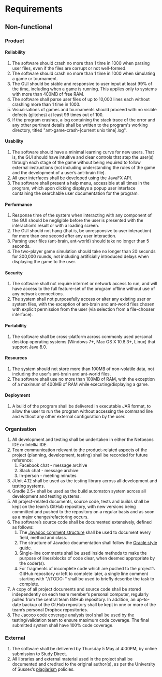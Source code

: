 # Requirements

## Non-functional

### Product

#### Reliability

1. The software should crash no more than 1 time in 1000 when parsing user files, even if the files are corrupt or not well-formed.
2. The software should crash no more than 1 time in 1000 when simulating a game or tournament.
3. The GUI should be stable and responsive to user input at least 99% of the time, including when a game is running. This applies only to systems with more than 400MB of free RAM.
4. The software shall parse user files of up to 10,000 lines each without crashing more than 1 time in 1000.
5. Visualisations of games and tournaments should proceed with no visible defects (glitches) at least 99 times out of 100. 
6. If the program crashes, a log containing the stack trace of the error and any other pertinent details shall be
written to the program's working directory, titled "ant-game-crash-[current unix time].log".

#### Usability

1. The software should have a minimal learning curve for new users. That is, the GUI should have intuitive and clear controls that step the user(s) through each stage of the game without being required to follow external instructions (not including understanding the rules of the game and the development of a user’s ant-brain file).
2. All user interfaces shall be developed using the JavaFX API.
3. The software shall present a help menu, accessible at all times in the program, which upon clicking displays a popup user interface containing the searchable user documentation for the program.

#### Performance

1. Response time of the system when interacting with any component of the GUI should be negligible before the user is presented with the interaction’s result or with a loading screen.
2. The GUI should not hang (that is, be unresponsive to user interaction) for more than one second after any user interaction.
3. Parsing user files (ant-brain, ant-world) should take no longer than 5 seconds.
4. The two-player game simulation should take no longer than 30 seconds for 300,000 rounds, not including artificially introduced  delays when displaying the game to the user.

#### Security

1. The software shall not require internet or network access to run, and will have access to the full feature-set of the program offline without use of any network connections.
2. The system shall not purposefully access or alter any existing user or system files, with the exception of ant-brain and ant-world files chosen with explicit permission from the user (via selection from a file-chooser interface). 

#### Portability

1. The software shall be cross-platform across commonly used personal desktop operating systems (Windows 7+, Mac OS X 10.8.3+, Linux) that support Java 8.0.

#### Resources

1. The system should not store more than 100MB of non-volatile data, not including the user's ant-brain and ant-world files.
2. The software shall use no more than 100MB of RAM, with the exception of a maximum of 400MB of RAM while executing/displaying a game.

#### Deployment

1. A build of the program shall be delivered in executable JAR format, to allow the user to run the program without accessing the command line and without any other external configuration by the user.

### Organisation

1. All development and testing shall be undertaken in either the Netbeans IDE or IntelliJ IDE.
2. Team communication relevant to the product-related aspects of the project (planning, development, testing) shall be recorded for future reference:
	1. Facebook chat - message archive
	2. Slack chat - message archive
	3. In-person - meeting minutes
3. JUnit 4.12 shall be used as the testing library across all development and testing systems.
4. Gradle 2.5+ shall be used as the build automaton system across all development and testing systems.
5. All project-related documents, source code, tests and builds shall be kept on the team’s GitHub repository, with new versions being committed and pushed to the repository on a regular basis and as soon as a major change/refactoring occurs.
6. The software’s source code shall be documented extensively, defined as follows:
	1. The [Javadoc comment structure](http://www.oracle.com/technetwork/java/javase/documentation/index-jsp-135444.html) shall be used to document every field, method and class.
	2. The structure of Javadoc documentation shall follow the [Oracle style guide](http://www.oracle.com/technetwork/java/javase/documentation/index-137868.html).
	3. Single-line comments shall be used inside methods to make the purpose of lines/blocks of code clear, when deemed appropriate by the coder(s).
	4. For fragments of incomplete code which are pushed to the project’s GitHub repository or left to complete later, a
    single line comment starting with "//TODO: " shall be used to briefly describe the task to complete.
7. A copy of all project documents and source code shall be stored independently on each team member’s personal computer, regularly pulled from the central team GitHub repository. In addition, an up-to-date backup of the GitHub repository shall be kept in one or more of the team’s personal Dropbox repositories.
8. The Jacoco code coverage analysis tool shall be used by the testing/validation team to ensure maximum code coverage. The final submitted system shall have 100% code coverage.

### External

1. The software shall be delivered by Thursday 5 May at 4:00PM, by online submission to Study Direct.
2. All libraries and external material used in the project shall be documented and credited to the original author(s), as per the University of Sussex’s [plagiarism](http://www.sussex.ac.uk/s3/?id=35) policies.
